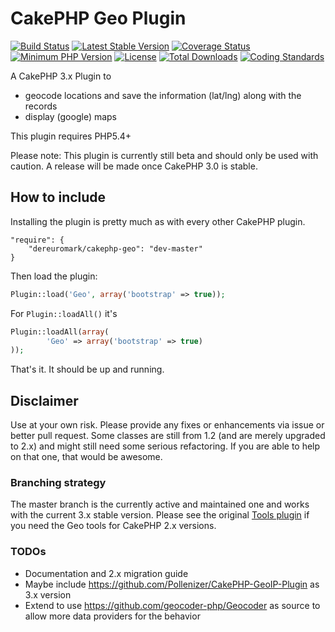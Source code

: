# CakePHP Geo Plugin

[![Build Status](https://api.travis-ci.org/dereuromark/cakephp-geo.png?branch=master)](https://travis-ci.org/dereuromark/cakephp-geo)
[![Latest Stable Version](https://poser.pugx.org/dereuromark/cakephp-geo/v/stable.png)](https://packagist.org/packages/dereuromark/cakephp-geo)
[![Coverage Status](https://coveralls.io/repos/dereuromark/cakephp-geo/badge.png)](https://coveralls.io/r/dereuromark/cakephp-geo)
[![Minimum PHP Version](http://img.shields.io/badge/php-%3E%3D%205.4-8892BF.svg)](https://php.net/)
[![License](https://poser.pugx.org/dereuromark/cakephp-geo/license.png)](https://packagist.org/packages/dereuromark/cakephp-geo)
[![Total Downloads](https://poser.pugx.org/dereuromark/cakephp-geo/d/total.png)](https://packagist.org/packages/dereuromark/cakephp-geo)
[![Coding Standards](https://img.shields.io/badge/cs-PSR--2--R-yellow.svg)](https://github.com/php-fig-rectified/fig-rectified-standards)

A CakePHP 3.x Plugin to
- geocode locations and save the information (lat/lng) along with the records
- display (google) maps

This plugin requires PHP5.4+

Please note: This plugin is currently still beta and should only be used with caution. A release will be made once CakePHP 3.0 is stable.

## How to include
Installing the plugin is pretty much as with every other CakePHP plugin.

```
"require": {
	"dereuromark/cakephp-geo": "dev-master"
}
```

Then load the plugin:

```php
Plugin::load('Geo', array('bootstrap' => true));
```

For `Plugin::loadAll()` it's

```php
Plugin::loadAll(array(
		'Geo' => array('bootstrap' => true)
));
```

That's it. It should be up and running.


## Disclaimer
Use at your own risk. Please provide any fixes or enhancements via issue or better pull request.
Some classes are still from 1.2 (and are merely upgraded to 2.x) and might still need some serious refactoring.
If you are able to help on that one, that would be awesome.

### Branching strategy
The master branch is the currently active and maintained one and works with the current 3.x stable version.
Please see the original [Tools plugin](https://github.com/dereuromark/cakephp-tools) if you need the Geo tools for CakePHP 2.x versions.

### TODOs

* Documentation and 2.x migration guide
* Maybe include https://github.com/Pollenizer/CakePHP-GeoIP-Plugin as 3.x version
* Extend to use https://github.com/geocoder-php/Geocoder as source to allow more data providers for the behavior
